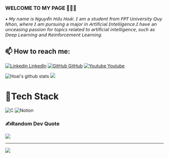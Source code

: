 ### WELCOME TO MY PAGE 👋👋👋
▪️ 𝘔𝘺 𝘯𝘢𝘮𝘦 𝘪𝘴 𝘕𝘨𝘶𝘺𝘦̂̃𝘯 𝘏𝘶̛̃𝘶 𝘏𝘰𝘢̀𝘪. 𝘐 𝘢𝘮 𝘢 𝘴𝘵𝘶𝘥𝘦𝘯𝘵 𝘧𝘳𝘰𝘮 𝘍𝘗𝘛 𝘜𝘯𝘪𝘷𝘦𝘳𝘴𝘪𝘵𝘺 𝘘𝘶𝘺 𝘕𝘩𝘰𝘯, 𝘸𝘩𝘦𝘳𝘦 𝘐 𝘢𝘮 𝘱𝘶𝘳𝘴𝘶𝘪𝘯𝘨 𝘢 𝘮𝘢𝘫𝘰𝘳 𝘪𝘯 𝘈𝘳𝘵𝘪𝘧𝘪𝘤𝘪𝘢𝘭 𝘐𝘯𝘵𝘦𝘭𝘭𝘪𝘨𝘦𝘯𝘤𝘦.𝘐 𝘩𝘢𝘷𝘦 𝘢𝘯 𝘶𝘯𝘤𝘦𝘢𝘴𝘪𝘯𝘨 𝘱𝘢𝘴𝘴𝘪𝘰𝘯 𝘧𝘰𝘳 𝘵𝘰𝘱𝘪𝘤𝘴 𝘳𝘦𝘭𝘢𝘵𝘦𝘥 𝘵𝘰 𝘢𝘳𝘵𝘪𝘧𝘪𝘤𝘪𝘢𝘭 𝘪𝘯𝘵𝘦𝘭𝘭𝘪𝘨𝘦𝘯𝘤𝘦, 𝘴𝘶𝘤𝘩 𝘢𝘴 𝘋𝘦𝘦𝘱 𝘓𝘦𝘢𝘳𝘯𝘪𝘯𝘨 𝘢𝘯𝘥 𝘙𝘦𝘪𝘯𝘧𝘰𝘳𝘤𝘦𝘮𝘦𝘯𝘵 𝘓𝘦𝘢𝘳𝘯𝘪𝘯𝘨.
## 📫 How to reach me: 

[![Linkedin](https://i.stack.imgur.com/gVE0j.png) LinkedIn](https://www.linkedin.com/in/rubyhill/)   [![GitHub](https://i.stack.imgur.com/tskMh.png) GitHub](https://github.com/Ruby-Hill)   [![Youtube](https://github.com/uvipen/introduction/blob/main/Youtube.png) Youtube](https://www.youtube.com/channel/UC9NajWbUR6bOAQ4WZLh6J8A)


![Hoai's github stats](https://github-readme-stats-git-masterrstaa-rickstaa.vercel.app/api?username=Ruby-Hill&show_icons=true&theme=tokyonight&hide=contribs,prs,issues)
![](https://github-readme-streak-stats.herokuapp.com/?user=Ruby-Hill&theme=radical&hide_border=false)<br/>

# 🥇Tech Stack
![C](https://img.shields.io/badge/c-%2300599C.svg?style=plastic&logo=c&logoColor=white) ![Notion](https://img.shields.io/badge/Notion-%23000000.svg?style=plastic&logo=notion&logoColor=white)

### ✍️Random Dev Quote
![](https://quotes-github-readme.vercel.app/api?type=horizontal&theme=radical)

---
[![](https://visitcount.itsvg.in/api?id=Ruby-Hill&icon=0&color=0)](https://visitcount.itsvg.in)
